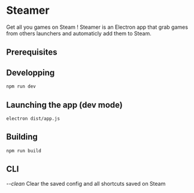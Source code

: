 # Steamer

Get all you games on Steam ! Steamer is an Electron app that grab games from others launchers and automaticly add them to Steam.

## Prerequisites

## Developping

```
npm run dev
```

## Launching the app (dev mode)

```
electron dist/app.js
```

## Building

```
npm run build
```

## CLI

_--clean_ Clear the saved config and all shortcuts saved on Steam
